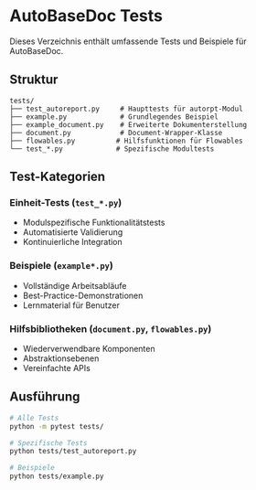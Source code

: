 # AutoBaseDoc Tests

Dieses Verzeichnis enthält umfassende Tests und Beispiele für AutoBaseDoc.

## Struktur

```
tests/
├── test_autoreport.py     # Haupttests für autorpt-Modul  
├── example.py             # Grundlegendes Beispiel
├── example_document.py    # Erweiterte Dokumenterstellung
├── document.py            # Document-Wrapper-Klasse
├── flowables.py          # Hilfsfunktionen für Flowables
└── test_*.py             # Spezifische Modultests
```

## Test-Kategorien

### Einheit-Tests (`test_*.py`)
- Modulspezifische Funktionalitätstests
- Automatisierte Validierung
- Kontinuierliche Integration

### Beispiele (`example*.py`) 
- Vollständige Arbeitsabläufe
- Best-Practice-Demonstrationen
- Lernmaterial für Benutzer

### Hilfsbibliotheken (`document.py`, `flowables.py`)
- Wiederverwendbare Komponenten
- Abstraktionsebenen
- Vereinfachte APIs

## Ausführung

```bash
# Alle Tests
python -m pytest tests/

# Spezifische Tests
python tests/test_autoreport.py

# Beispiele
python tests/example.py
```